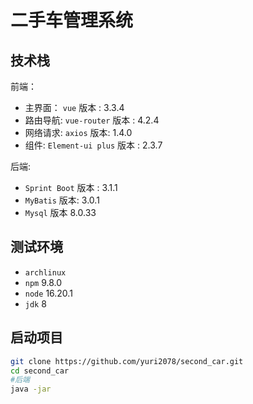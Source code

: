 # 二手车管理系统

## 技术栈

前端：

- 主界面： `vue`  版本 : 3.3.4
- 路由导航: `vue-router` 版本 : 4.2.4
- 网络请求: `axios` 版本: 1.4.0
- 组件: `Element-ui plus` 版本 : 2.3.7

后端:

- `Sprint Boot` 版本 : 3.1.1
- `MyBatis` 版本: 3.0.1
- `Mysql` 版本 8.0.33



## 测试环境

- `archlinux` 
- `npm` 9.8.0
- `node` 16.20.1
- `jdk` 8



## 启动项目

```bash
git clone https://github.com/yuri2078/second_car.git
cd second_car
#后端
java -jar 
```

